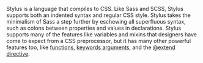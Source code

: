 Stylus is a language that compiles to CSS. Like Sass and SCSS, Stylus supports both an indented syntax and regular CSS style. Stylus takes the minimalism of Sass a step further by eschewing all superfluous syntax, such as colons between properties and values in declarations. Stylus supports many of the features like variables and mixins that designers have come to expect from a CSS preprocessor, but it has many other powerful features too, like [functions](http://learnboost.github.io/stylus/docs/functions.html), [keywords arguments](http://learnboost.github.io/stylus/docs/kwargs.html), and the [@extend directive](http://learnboost.github.io/stylus/docs/extend.html).

